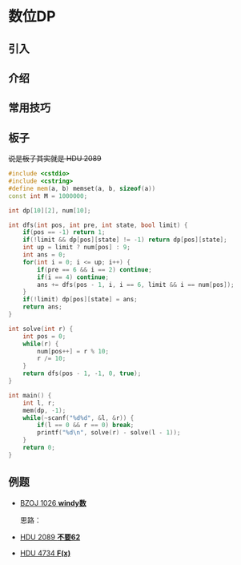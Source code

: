 # 数位DP

## 引入



## 介绍

## 常用技巧

## 板子

 ~~说是板子其实就是 HDU 2089~~

```cpp
#include <cstdio>
#include <cstring>
#define mem(a, b) memset(a, b, sizeof(a))
const int M = 1000000;

int dp[10][2], num[10];

int dfs(int pos, int pre, int state, bool limit) {
	if(pos == -1) return 1;
	if(!limit && dp[pos][state] != -1) return dp[pos][state];
	int up = limit ? num[pos] : 9;
	int ans = 0;
	for(int i = 0; i <= up; i++) {
		if(pre == 6 && i == 2) continue;
		if(i == 4) continue;
		ans += dfs(pos - 1, i, i == 6, limit && i == num[pos]);
	}
	if(!limit) dp[pos][state] = ans;
	return ans;
}

int solve(int r) {
	int pos = 0;
	while(r) {
		num[pos++] = r % 10;
		r /= 10;
	}
	return dfs(pos - 1, -1, 0, true);
}

int main() {
	int l, r;
	mem(dp, -1);
	while(~scanf("%d%d", &l, &r)) {
		if(l == 0 && r == 0) break;
		printf("%d\n", solve(r) - solve(l - 1));
	}
	return 0;
}
```



## 例题

- [BZOJ 1026 **windy数**](https://www.lydsy.com/JudgeOnline/problem.php?id=1026)

    思路：

- [HDU 2089 **不要62**](http://acm.hdu.edu.cn/showproblem.php?pid=2089)

- [HDU 4734 **F(x)**](http://acm.hdu.edu.cn/showproblem.php?pid=4734)